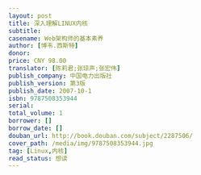 ```yaml
---
layout: post
title: 深入理解LINUX内核
subtitle: 
casename: Web架构师的基本素养
author: [博韦.西斯特]
donor: 
price: CNY 98.00
translator: [陈莉君;张琼声;张宏伟]
publish_company: 中国电力出版社
publish_version: 第3版
publish_date: 2007-10-1
isbn: 9787508353944
serial: 
total_volume: 1
borrower: []
borrow_date: []
douban_url: http://book.douban.com/subject/2287506/
cover_path: /media/img/9787508353944.jpg
tag: [Linux,内核]
read_status: 想读
---
```

